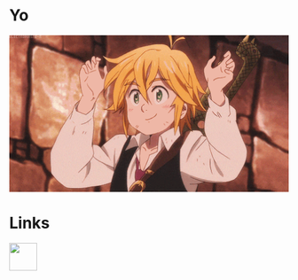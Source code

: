
# Yo

<div align="center">
<img hight="300" width="700" alt="GIF" align="center" src="https://github.com/adrsh-23/adrsh-23/blob/master/assets/sds.gif">
</div>


# Links

<a href="https://stackoverflow.com/users/13587987/adrsh23"><img src="https://avatars.githubusercontent.com/u/1393171?s=200&v=4" height="50" width="50" ></a>
